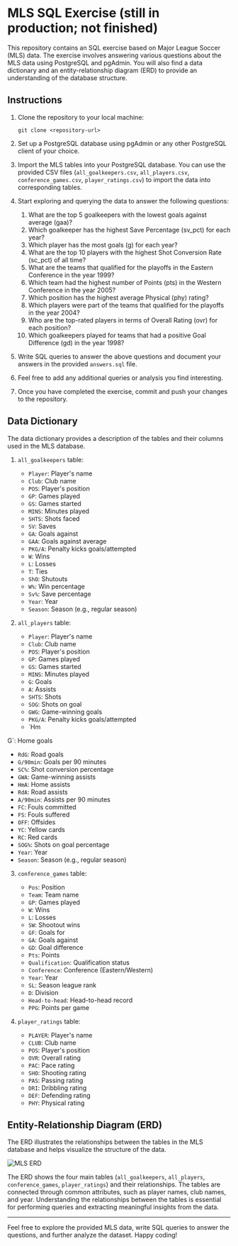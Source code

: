 # MLS SQL Exercise (still in production; not finished)

This repository contains an SQL exercise based on Major League Soccer (MLS) data. The exercise involves answering various questions about the MLS data using PostgreSQL and pgAdmin. You will also find a data dictionary and an entity-relationship diagram (ERD) to provide an understanding of the database structure.

## Instructions

1. Clone the repository to your local machine:

   ```
   git clone <repository-url>
   ```

2. Set up a PostgreSQL database using pgAdmin or any other PostgreSQL client of your choice.

3. Import the MLS tables into your PostgreSQL database. You can use the provided CSV files (`all_goalkeepers.csv`, `all_players.csv`, `conference_games.csv`, `player_ratings.csv`) to import the data into corresponding tables.

4. Start exploring and querying the data to answer the following questions:

   1. What are the top 5 goalkeepers with the lowest goals against average (gaa)?
   2. Which goalkeeper has the highest Save Percentage (sv_pct) for each year?
   3. Which player has the most goals (g) for each year?
   4. What are the top 10 players with the highest Shot Conversion Rate (sc_pct) of all time?
   5. What are the teams that qualified for the playoffs in the Eastern Conference in the year 1999?
   6. Which team had the highest number of Points (pts) in the Western Conference in the year 2005?
   7. Which position has the highest average Physical (phy) rating?
   8. Which players were part of the teams that qualified for the playoffs in the year 2004?
   9. Who are the top-rated players in terms of Overall Rating (ovr) for each position?
   10. Which goalkeepers played for teams that had a positive Goal Difference (gd) in the year 1998?

5. Write SQL queries to answer the above questions and document your answers in the provided `answers.sql` file.

6. Feel free to add any additional queries or analysis you find interesting.

7. Once you have completed the exercise, commit and push your changes to the repository.

## Data Dictionary

The data dictionary provides a description of the tables and their columns used in the MLS database.

1. `all_goalkeepers` table:

   - `Player`: Player's name
   - `Club`: Club name
   - `POS`: Player's position
   - `GP`: Games played
   - `GS`: Games started
   - `MINS`: Minutes played
   - `SHTS`: Shots faced
   - `SV`: Saves
   - `GA`: Goals against
   - `GAA`: Goals against average
   - `PKG/A`: Penalty kicks goals/attempted
   - `W`: Wins
   - `L`: Losses
   - `T`: Ties
   - `ShO`: Shutouts
   - `W%`: Win percentage
   - `Sv%`: Save percentage
   - `Year`: Year
   - `Season`: Season (e.g., regular season)

2. `all_players` table:

   - `Player`: Player's name
   - `Club`: Club name
   - `POS`: Player's position
   - `GP`: Games played
   - `GS`: Games started
   - `MINS`: Minutes played
   - `G`: Goals
   - `A`: Assists
   - `SHTS`: Shots
   - `SOG`: Shots on goal
   - `GWG`: Game-winning goals
   - `PKG/A`: Penalty kicks goals/attempted
   - `Hm

G`: Home goals
   - `RdG`: Road goals
   - `G/90min`: Goals per 90 minutes
   - `SC%`: Shot conversion percentage
   - `GWA`: Game-winning assists
   - `HmA`: Home assists
   - `RdA`: Road assists
   - `A/90min`: Assists per 90 minutes
   - `FC`: Fouls committed
   - `FS`: Fouls suffered
   - `OFF`: Offsides
   - `YC`: Yellow cards
   - `RC`: Red cards
   - `SOG%`: Shots on goal percentage
   - `Year`: Year
   - `Season`: Season (e.g., regular season)

3. `conference_games` table:

   - `Pos`: Position
   - `Team`: Team name
   - `GP`: Games played
   - `W`: Wins
   - `L`: Losses
   - `SW`: Shootout wins
   - `GF`: Goals for
   - `GA`: Goals against
   - `GD`: Goal difference
   - `Pts`: Points
   - `Qualification`: Qualification status
   - `Conference`: Conference (Eastern/Western)
   - `Year`: Year
   - `SL`: Season league rank
   - `D`: Division
   - `Head-to-head`: Head-to-head record
   - `PPG`: Points per game

4. `player_ratings` table:

   - `PLAYER`: Player's name
   - `CLUB`: Club name
   - `POS`: Player's position
   - `OVR`: Overall rating
   - `PAC`: Pace rating
   - `SHO`: Shooting rating
   - `PAS`: Passing rating
   - `DRI`: Dribbling rating
   - `DEF`: Defending rating
   - `PHY`: Physical rating

## Entity-Relationship Diagram (ERD)

The ERD illustrates the relationships between the tables in the MLS database and helps visualize the structure of the data.

![MLS ERD](erd.png)

The ERD shows the four main tables (`all_goalkeepers`, `all_players`, `conference_games`, `player_ratings`) and their relationships. The tables are connected through common attributes, such as player names, club names, and year. Understanding the relationships between the tables is essential for performing queries and extracting meaningful insights from the data.

---

Feel free to explore the provided MLS data, write SQL queries to answer the questions, and further analyze the dataset. Happy coding!
